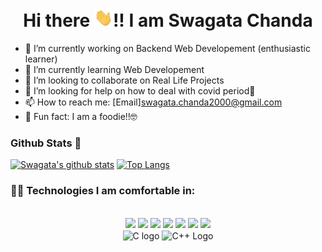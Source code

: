 <h1 align="center">Hi there <img src="https://raw.githubusercontent.com/avimishra18/avimishra18/master/assets/wave.gif" width="30px">!! I am Swagata Chanda</h1>


- 🔭 I’m currently working on Backend Web Developement (enthusiastic learner)
- 🌱 I’m currently learning Web Developement
- 👯 I’m looking to collaborate on Real Life Projects
- 🤔 I’m looking for help on how to deal with covid period🥱
- 📫 How to reach me: [Email]swagata.chanda2000@gmail.com
- 🍟 Fun fact: I am a foodie!!🤓


### Github Stats 📃

[![Swagata's github stats](https://github-readme-stats.vercel.app/api?username=swagatachanda&show_icons=true&line_height=21&show_icons=true&theme=flag-india&hide_border=true)](https://github.com/anuraghazra/github-readme-stats)
[![Top Langs](https://github-readme-stats.vercel.app/api/top-langs/?username=swagatachanda&show_icons=true&layout=compact&theme=flag-india&hide_border=true)](https://github.com/anuraghazra/github-readme-stats)




<h3 align="left">👨‍💻 Technologies I am comfortable in:</h3>
<div class="row">
 <p align="center">
    <br/>
    <img src="https://img.shields.io/badge/HTML-239120?style=for-the-badge&logo=html5&logoColor=white" />
    <img src="https://img.shields.io/badge/CSS3-1572B6?style=for-the-badge&logo=css3&logoColor=white" />
    <img src="https://img.shields.io/badge/JavaScript-F7DF1E?style=for-the-badge&logo=javascript&logoColor=black" />
    <img src="https://img.shields.io/badge/Node.js-339933?style=for-the-badge&logo=nodedotjs&logoColor=white" />
    <img src="https://img.shields.io/badge/npm-CB3837?style=for-the-badge&logo=npm&logoColor=white" />
    <img src="https://img.shields.io/badge/Express.js-000000?style=for-the-badge&logo=express&logoColor=white" />
    <img src="https://img.shields.io/badge/MongoDB-4EA94B?style=for-the-badge&logo=mongodb&logoColor=white" />
    <br>
    <img src="https://seeklogo.com/images/C/c-programming-language-logo-9B32D017B1-seeklogo.com.png" alt="C logo" width="40" height="40" align="center"/>
    <img src="https://app.codingrooms.com/assets/ide/cplusplus-original.svg" alt="C++ Logo" width="40" height="40" align="center"/>
  
    
